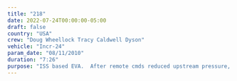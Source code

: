 ```yaml
---
title: "218"
date: 2022-07-24T00:00:00-05:00
draft: false
country: "USA"
crew: "Doug Wheellock Tracy Caldwell Dyson"
vehicle: "Incr-24"
param_date: "08/11/2010"
duration: "7:26"
purpose: "ISS based EVA.  After remote cmds reduced upstream pressure, demated 4th NH3 connector and then demated electrical connectors.  Installed grapple fixture, unbolted old pump, temp stowed it and then demated electrical connectors of new pump"
---
```

